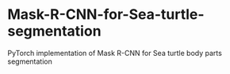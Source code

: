 # Mask-R-CNN-for-Sea-turtle-segmentation
PyTorch implementation of Mask R-CNN for Sea turtle body parts segmentation

